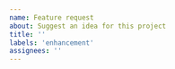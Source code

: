 ```yaml
---
name: Feature request
about: Suggest an idea for this project
title: ''
labels: 'enhancement'
assignees: ''
---
```


